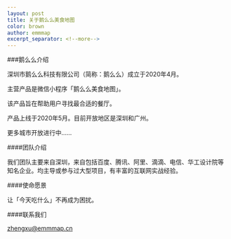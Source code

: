 ```yaml
---
layout: post
title: 关于鹅么么美食地图
color: brown
author: emmmap
excerpt_separator: <!--more-->
---
```


###鹅么么介绍

深圳市鹅么么科技有限公司（简称：鹅么么）成立于2020年4月。<br/>

主营产品是微信小程序「鹅么么美食地图」。<br/>

该产品旨在帮助用户寻找最合适的餐厅。<br/>

产品上线于2020年5月。目前开放地区是深圳和广州。<br/>

更多城市开放进行中……

####团队介绍

我们团队主要来自深圳，来自包括百度、腾讯、阿里、滴滴、电信、华工设计院等知名企业。均主导或参与过大型项目，有丰富的互联网实战经验。

####使命愿景

让「今天吃什么」不再成为困扰。

####联系我们

zhengxu@emmmap.cn
 

